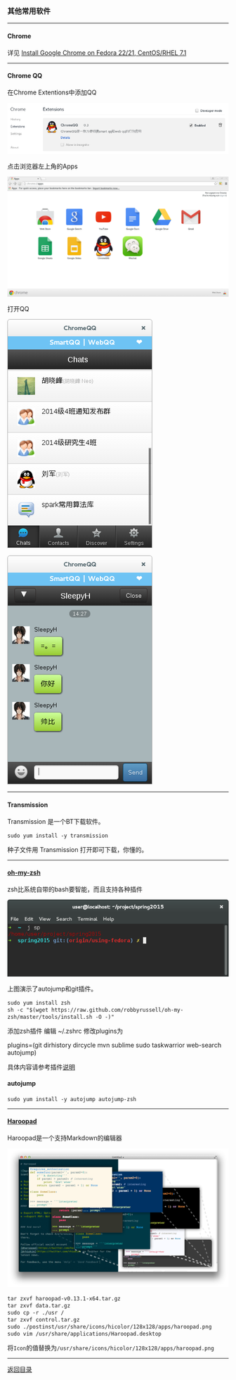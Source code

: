 ### 其他常用软件

---

#### Chrome

详见 [Install Google Chrome on Fedora 22/21, CentOS/RHEL 7.1](http://www.if-not-true-then-false.com/2010/install-google-chrome-with-yum-on-fedora-red-hat-rhel/)

---

#### Chrome QQ

在Chrome Extentions中添加QQ

![](pic/Others/ChromeExtentions.png)

点击浏览器左上角的Apps

![](pic/Others/ChromeApp.png)

打开QQ

![](pic/Others/ChromeQQ1.png)

![](pic/Others/ChromeQQ2.png)

---

#### Transmission

Transmission 是一个BT下载软件。

```shell
sudo yum install -y transmission
```

种子文件用 Transmission 打开即可下载，你懂的。

---

#### [oh-my-zsh](https://github.com/robbyrussell/oh-my-zsh)

zsh比系统自带的bash要智能，而且支持各种插件

![](pic/Others/Zsh.png)

上图演示了autojump和git插件。

```shell
sudo yum install zsh
sh -c "$(wget https://raw.github.com/robbyrussell/oh-my-zsh/master/tools/install.sh -O -)"
```

添加zsh插件
编辑 ~/.zshrc
修改plugins为

plugins=(git dirhistory dircycle mvn sublime sudo taskwarrior web-search autojump)

具体内容请参考插件[说明](https://github.com/robbyrussell/oh-my-zsh/wiki/Plugins)

#### autojump

```shell
sudo yum install -y autojump autojump-zsh
```

---

#### [Haroopad](http://pad.haroopress.com/)

Haroopad是一个支持Markdown的编辑器

![](pic/Others/Haroopad.png)

```shell
tar zxvf haroopad-v0.13.1-x64.tar.gz
tar zxvf data.tar.gz
sudo cp -r ./usr /
tar zxvf control.tar.gz
sudo ./postinst/usr/share/icons/hicolor/128x128/apps/haroopad.png
sudo vim /usr/share/applications/Haroopad.desktop
```

将``Icon``的值替换为``/usr/share/icons/hicolor/128x128/apps/haroopad.png``

---

[返回目录](README.md)